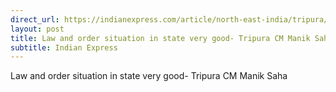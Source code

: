```yaml
---
direct_url: https://indianexpress.com/article/north-east-india/tripura/tripura-cm-manik-saha-law-order-situation-very-good-8279705/
layout: post
title: Law and order situation in state very good- Tripura CM Manik Saha
subtitle: Indian Express
---
```


Law and order situation in state very good- Tripura CM Manik Saha